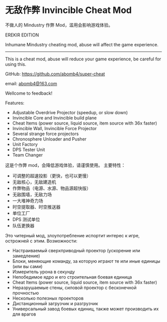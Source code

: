 # 无敌作弊 Invincible Cheat Mod
不做人的 Mindustry 作弊 Mod，滥用会影响游戏体验。

EREKIR EDITION

Inhumane Mindustry cheating mod, abuse will affect the game experience.

<hr />

This is a cheat mod, abuse will reduce your game experience, be careful for using this.

GitHub: https://github.com/abomb4/super-cheat

email:  abomb4@163.com

Wellcome to feedback!

Features:
- Adjustable Overdrive Projector (speedup, or slow down)
- Invincible Core and Invincible build plane
- Cheat Items (power source, liquid source, item source with 36x faster)
- Invincible Wall, Invincible Force Projector
- Several strange force projectors
- Chronosphere Unloader and Pusher
- Unit Factory
- DPS Tester Unit
- Team Changer

这是个作弊 mod，会降低游戏体验，请谨慎使用。
主要特性：
- 可调整的超速投影（更快，也可以更慢）
- 无敌核心，无敌建造机
- 作弊物品（电源、水源、物品源超快版）
- 无敌围墙，无敌力场
- 一大堆神奇力场
- 时空提取器、时空推送器
- 单位工厂
- DPS 测试单位
- 队伍更换器

Это читерный мод, злоупотребление испортит интерес к игре, острожней с этим.
Возможности:
- Настраиваемый сверхприводный проектор (ускорение или замедление)
- Блоки, меняющие команду, за которую играют те или иные единицы (или вы сами)
- Измеритель урона в секунду
- Непобедимое ядро и его строительная боевая единица
- Cheat Items (power source, liquid source, item source with 36x faster)
- Неразрушаемые стены, силовой проектор с бесконечной прочностью
- Несколько полезных проекторов
- Дистанционный загрузчик и разгрузчик
- Универсальный завод боевых единиц, также может производить их для врагов
